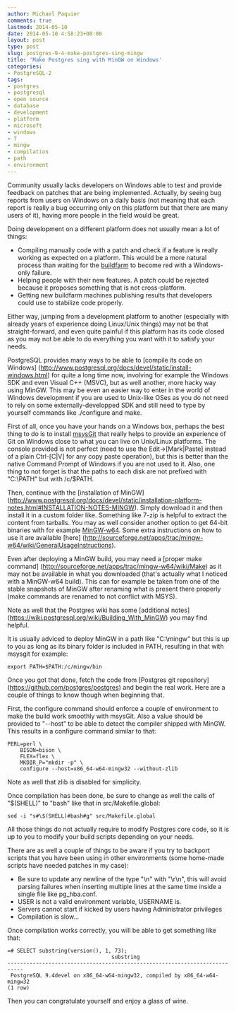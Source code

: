 ```yaml
---
author: Michael Paquier
comments: true
lastmod: 2014-05-10
date: 2014-05-10 4:58:23+00:00
layout: post
type: post
slug: postgres-9-4-make-postgres-sing-mingw
title: 'Make Postgres sing with MinGW on Windows'
categories:
- PostgreSQL-2
tags:
- postgres
- postgresql
- open source
- database
- development
- platform
- microsoft
- windows
- 7
- mingw
- compilation
- path
- environment
---
```

Community usually lacks developers on Windows able to test and provide
feedback on patches that are being implemented. Actually, by seeing bug
reports from users on Windows on a daily basis (not meaning that each
report is really a bug occurring only on this platform but that there
are many users of it), having more people in the field would be great.

Doing development on a different platform does not usually mean a lot
of things:

  * Compiling manually code with a patch and check if a feature is really
working as expected on a platform. This would be a more natural process
than waiting for the [buildfarm](buildfarm.postgresql.org/cgi-bin/show_failures.pl)
to become red with a Windows-only failure.
  * Helping people with their new features. A patch could be rejected
because it proposes something that is not cross-platform.
  * Getting new buildfarm machines publishing results that developers could
use to stabilize code properly.

Either way, jumping from a development platform to another (especially
with already years of experience doing Linux/Unix things) may not be that
straight-forward, and even quite painful if this platform has its code
closed as you may not be able to do everything you want with it to satisfy
your needs.

PostgreSQL provides many ways to be able to [compile its code on Windows]
(http://www.postgresql.org/docs/devel/static/install-windows.html)
for quite a long time now, involving for example the Windows SDK and even
Visual C++ (MSVC), but as well another, more hacky way using MinGW. This
may be even an easier way to enter in the world of Windows development
if you are used to Unix-like OSes as you do not need to rely on some
externally-developped SDK and still need to type by yourself commands
like ./configure and make.

First of all, once you have your hands on a Windows box, perhaps the
best thing to do is to install [msysGit](https://code.google.com/p/msysgit/)
that really helps to provide an experience of Git on Windows close to
what you can live on Unix/Linux platforms. The console provided is not
perfect (need to use the Edit->[Mark|Paste] instead of a plain Ctrl-[C|V]
for any copy paste operation), but this is better than the native Command
Prompt of Windows if you are not used to it. Also, one thing to not forget
is that the paths to each disk are not prefixed with "C:\PATH" but with
/c/$PATH.

Then, continue with the [installation of MinGW]
(http://www.postgresql.org/docs/devel/static/installation-platform-notes.html#INSTALLATION-NOTES-MINGW).
Simply download it and then install it in a custom folder like. Something
like 7-zip is helpful to extract the content from tarballs. You may as
well consider another option to get 64-bit binaries with for example
[MinGW-w64](http://mingw-w64.sourceforge.net/). Some extra instructions
on how to use it are available [here]
(http://sourceforge.net/apps/trac/mingw-w64/wiki/GeneralUsageInstructions).

Even after deploying a MinGW build, you may need a [proper make command]
(http://sourceforge.net/apps/trac/mingw-w64/wiki/Make) as it may not be
available in what you downloaded (that's actually what I noticed with a
MinGW-w64 build). This can for example be taken from one of the stable
snapshots of MinGW after renaming what is present there properly (make
commands are renamed to not conflict with MSYS).

Note as well that the Postgres wiki has some [additional notes]
(https://wiki.postgresql.org/wiki/Building_With_MinGW) you may
find helpful.

It is usually adviced to deploy MinGW in a path like "C:\mingw" but this
is up to you as long as its binary folder is included in PATH, resulting
in that with msysgit for example:

    export PATH=$PATH:/c/mingw/bin

Once you got that done, fetch the code from [Postgres git repository]
(https://github.com/postgres/postgres) and begin the real work. Here
are a couple of things to know though when beginning that.

First, the configure command should enforce a couple of environment
to make the build work smoothly with msysGit. Also a value should be
provided to "--host" to be able to detect the compiler shipped with
MinGW. This results in a configure command similar to that:

    PERL=perl \
        BISON=bison \
        FLEX=flex \
        MKDIR_P="mkdir -p" \
        configure --host=x86_64-w64-mingw32 --without-zlib

Note as well that zlib is disabled for simplicity.

Once compilation has been done, be sure to change as well the calls
of "$(SHELL)" to "bash" like that in src/Makefile.global:

    sed -i "s#\$(SHELL)#bash#g" src/Makefile.global

All those things do not actually require to modify Postgres core code,
so it is up to you to modify your build scripts depending on your needs.

There are as well a couple of things to be aware if you try to backport
scripts that you have been using in other environments (some home-made
scripts have needed patches in my case):

  * Be sure to update any newline of the type "\n" with "\r\n", this will
avoid parsing failures when inserting multiple lines at the same time inside
a single file like pg_hba.conf.
  * USER is not a valid environment variable, USERNAME is.
  * Servers cannot start if kicked by users having Administrator privileges
  * Compilation is slow... 

Once compilation works correctly, you will be able to get something like
that:

    =# SELECT substring(version(), 1, 73);
                                     substring
    ---------------------------------------------------------------------------
     PostgreSQL 9.4devel on x86_64-w64-mingw32, compiled by x86_64-w64-mingw32
    (1 row)

Then you can congratulate yourself and enjoy a glass of wine.
